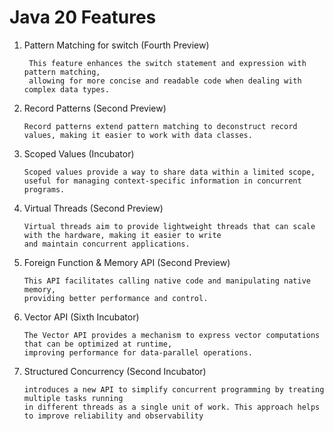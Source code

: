 # Java 20 Features

1. Pattern Matching for switch (Fourth Preview)

        This feature enhances the switch statement and expression with pattern matching, 
        allowing for more concise and readable code when dealing with complex data types.
2. Record Patterns (Second Preview)

       Record patterns extend pattern matching to deconstruct record values, making it easier to work with data classes.
3. Scoped Values (Incubator)

       Scoped values provide a way to share data within a limited scope, 
       useful for managing context-specific information in concurrent programs.
4. Virtual Threads (Second Preview)

       Virtual threads aim to provide lightweight threads that can scale with the hardware, making it easier to write
       and maintain concurrent applications.
5. Foreign Function & Memory API (Second Preview)

       This API facilitates calling native code and manipulating native memory, 
       providing better performance and control.
6. Vector API (Sixth Incubator)

       The Vector API provides a mechanism to express vector computations that can be optimized at runtime, 
       improving performance for data-parallel operations.
7. Structured Concurrency (Second Incubator)

       introduces a new API to simplify concurrent programming by treating multiple tasks running 
       in different threads as a single unit of work. This approach helps to improve reliability and observability